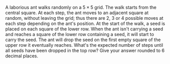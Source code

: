 A laborious ant walks randomly on a $5 \times 5$ grid. The walk starts from the central square. At each step, the ant moves to an adjacent square at random, without leaving the grid; thus there are $2$, $3$ or $4$ possible moves at each step depending on the ant's position.
At the start of the walk, a seed is placed on each square of the lower row. When the ant isn't carrying a seed and reaches a square of the lower row containing a seed, it will start to carry the seed. The ant will drop the seed on the first empty square of the upper row it eventually reaches.
What's the expected number of steps until all seeds have been dropped in the top row? 
Give your answer rounded to $6$ decimal places.